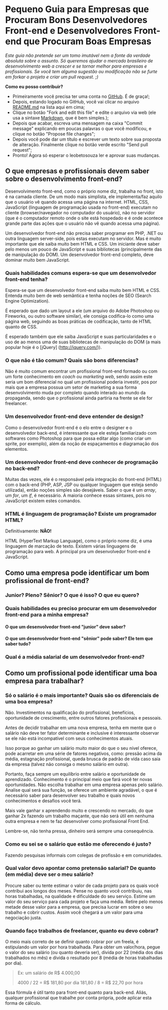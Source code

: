 # Pequeno Guia para Empresas que Procuram Bons Desenvolvedores Front-end e Desenvolvedores Front-end que Procuram Boas Empresas


*Este guia não pretende ser um tomo imutável nem a fonte da verdade absoluta sobre o assunto. Só queremos ajudar o mercado brasileiro de desenvolvimento web a crescer e se tornar melhor para empresas e profissionais. Se você tem alguma sugestão ou modificação não se furte em forkar o projeto e criar um pull request. ;)*

**Como eu posso contribuir?**

* Primeiramente você precisa ter uma conta no [GitHub](http://github.com). É de graça!;
* Depois, estando logado no GitHub, você vai clicar no arquivo [README.md](https://github.com/leobetosouza/bons-front-enders/blob/master/README.md) na lista aqui em cima;
* Clique no botão "Fork and edit this file" e edite o arquivo via web (ele usa a sintaxe [Markdown](http://daringfireball.net/projects/markdown/syntax), que é bem simples.);
* Depois que acabar, escreva uma mensagem na caixa "Commit message" explicando em poucas palavras o que você modificou, e clique no botão "Propose file changes";
* Depois você pode dar um título e escrever um texto sobre sua proposta de alteração. Finalmente clique no botão verde escrito "Send pull request";
* Pronto! Agora só esperar o leobetosouza ler e aprovar suas mudanças.


## O que empresas e profissionais devem saber sobre o desenvolvimento front-end?
Desenvolvimento front-end, como o próprio nome diz, trabalha no front, isto é na camada cliente. De um modo mais simplista, ele implementa/faz aquilo que o usuário vê quando acessa uma página na internet. HTML, CSS, JavaScript (linguagem de programação usada no front-end) executam no cliente (browser/navegador no computador do usuário), não no servidor (que é o computador remoto onde o site está hospedado e é onde acontece grande parte das ações que o usuário não vê quando acessa uma página).

Um desenvolvedor front-end não precisa saber programar em PHP, .NET ou outra linguagem server-side, pois estas executam no servidor. Mas é muito importante que ele saiba muito bem HTML e CSS. Um iniciante deve saber pelo menos um pouco de JavaScript e suas bibliotecas (principalmente das de manipulação do DOM). Um desenvolvedor front-end completo, deve dominar muito bem JavaScript.

### Quais habilidades comuns espera-se que um desenvolvedor front-end tenha?
Espera-se que um desenvolvedor front-end saiba muito bem HTML e CSS. Entenda muito bem de web semântica e tenha noções de SEO (Search Engine Optimization).

É esperado que dado um layout a ele (um arquivo do Adobe Photoshop ou Fireworks, ou outro software similar), ele consiga codifica-lo como uma página web, seguindo as boas práticas de codificação, tanto de HTML quanto de CSS.

É esperado também que ele saiba JavaScript e suas particularidades e o uso de ao menos uma de suas bibliotecas de manipulação do DOM (a mais popular hoje é o [jQuery] (http://jquery.com/)).

### O que não é tão comum? Quais são bons diferencias?
Não é muito comum encontrar um profissional front-end formado ou com um forte conhecimento em *coach* ou *marketing web*, sendo assim este seria um bom diferencial no qual um profissional poderia investir, pos por mais que a empresa possua um setor de marketing a sua forma desenvolvimento muda por completo quando interado ao mundo da propaganda, sendo que o profissional ainda partiria na frente se ele for freelancer.

### Um desenvolvedor front-end deve entender de design?
Como o desenvolvedor front-end é o elo entre o designer e o desenvolvedor back-end, é interessante que ele esteja familiarizado com softwares como Photoshop para que possa editar algo (como criar um sprite, por exemplo), além da noção de espaçamentos e diagramação dos elementos.

### Um desenvolvedor front-end deve conhecer de programação no back-end?
Muitas das vezes, ele é o responsável pela integração do front-end (HTML) com o back-end (PHP, ASP, JSP ou qualquer linguagem que esteja sendo utilizada), então noções simples são desejáveis. Saber o que é um *array*, um *for*, um *if*, é necessário. A maioria conhece essas sintaxes, pois no JavaScript existem estes comandos.

### HTML é linguagem de programação? Existe um programador HTML?

Definitivamente: **NÃO!**

HTML (HyperText Markup Language), como o próprio nome diz, é uma linguagem de marcação de texto. Existem várias linguagens de programação para web. A principal pra um desenvolvedor front-end é JavaScript.

## Como uma empresa pode identificar um bom profissional de front-end?

### Junior? Pleno? Sênior? O que é isso? O que eu quero?

### Quais habilidades eu preciso procurar em um desenvolvedor front-end para a minha empresa?

#### O que um desenvolvedor front-end "junior" deve saber?

#### O que um desenvolvedor front-end "sênior" pode saber? Ele tem que saber tudo?

### Qual é a média salarial de um desenvolvedor front-end?

## Como um profissional pode identificar uma boa empresa para trabalhar?

### Só o salário é o mais importante? Quais são os diferenciais de uma boa empresa?
Não. Investimentos na qualificação do profissional, benefícios, oportunidade de crescimento, entre outros fatores profissionais e pessoais.

Antes de decidir trabalhar em uma nova empresa, tenha em mente que o salário não deve ter fator determinante e inclusive é interessante observar se ele não está incompatível com seus conhecimentos atuais.

Isso porque ao ganhar um salário muito maior do que o seu nível oferece, pode acarretar em uma série de fatores negativos, como: pressão acima da média, estagnação profissional, queda brusca de padrão de vida caso saia da empresa (talvez não consiga o mesmo salário em outra).

Portanto, faça sempre um equilíbrio entre salário e oportunidade de aprendizado. Conhecimento é o principal meio que fará você ter novas oportunidades. Não escolha trabalhar em uma empresa apenas pelo salário. Analise qual será sua função, se oferece um ambiente agradável, o que é necessário saber para desenvolver seu trabalho e quais novos conhecimentos e desafios você terá.

Mais vale ganhar x aprendendo muito e crescendo no mercado, do que ganhar 2x fazendo um trabalho maçante, que não será útil em nenhuma outra empresa e nem te faz desenvolver como profissional Front End.

Lembre-se, não tenha pressa, dinheiro  será sempre uma consequência. 

### Como eu sei se o salário que estão me oferecendo é justo?
Fazendo pesquisas informais com colegas de profissão e em comunidades.

### Qual valor devo apontar como pretensão salarial? De quanto (em média) deve ser o meu salário?
Procure saber ou tente estimar o valor de cada projeto para os quais você contribui aos longos dos meses. Pense no quanto você contribuiu, nas horas trabalhadas, na qualidade e dificuldade do seu serviço. Estime um valor do seu serviço para cada projeto e faça uma média. Retire pelo menos metade desse valor para a empresa, que precisa lucrar em sobre o seu trabalho e cobrir custos. Assim você chegará a um valor para uma negociação justa.


### Quando faço trabalhos de freelancer, quanto eu devo cobrar?
O meio mais correto de se definir quanto cobrar por um freela, é estipulando um valor por hora trabalhada.
Para obter um valor/hora, pegue o valor do seu salário (ou quanto deveria ser), divida por 22 (média dos dias trabalhados no mês) e divida o resultado por 8 (média de horas trabalhadas por dia).

>Ex: um salário de R$ 4.000,00
>
>4000 / 22 = R$ 181,80 por dia
>181,80 / 8 = R$ 22,70 por hora

Essa fórmula é útil tanto para front-end quanto para back-end. Aliás, qualquer profissional que trabalhe por conta própria, pode aplicar esta forma de cálculo.
